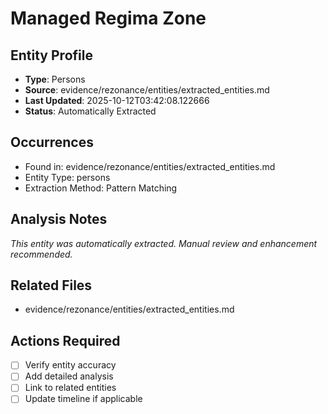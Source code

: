 # Managed Regima Zone

## Entity Profile
- **Type**: Persons
- **Source**: evidence/rezonance/entities/extracted_entities.md
- **Last Updated**: 2025-10-12T03:42:08.122666
- **Status**: Automatically Extracted

## Occurrences
- Found in: evidence/rezonance/entities/extracted_entities.md
- Entity Type: persons
- Extraction Method: Pattern Matching

## Analysis Notes
*This entity was automatically extracted. Manual review and enhancement recommended.*

## Related Files
- evidence/rezonance/entities/extracted_entities.md

## Actions Required
- [ ] Verify entity accuracy
- [ ] Add detailed analysis
- [ ] Link to related entities
- [ ] Update timeline if applicable
